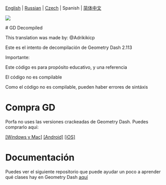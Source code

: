 [English](README.md) | [Russian](README-RU.md) | [Czech](README-CZ.md) | Spanish | [简体中文](README-CN.md)
<p>
<a href="https://discord.gg/GpBrjrebd5"><img src=https://img.shields.io/badge/Discord_Server-3670a0?style=for-the-badge&logo=discord&logoColor=white></a>
</p>
# GD Decompiled

This translation was made by: @Adrikikicp

Este es el intento de decompilación de Geometry Dash 2.113

Importante:

Este código es para propósito educativo, y una referencia

El código no es compilable

Como el código no es compilable, pueden haber errores de sintáxis


# Compra GD

Porfa no uses las versiones crackeadas de Geometry Dash. Puedes comprarlo aquí:

[[Windows y Mac]](https://store.steampowered.com/app/322170/Geometry_Dash/)
[[Android]](https://play.google.com/store/apps/details?id=com.robtopx.geometryjump)
[[iOS]](https://apps.apple.com/us/app/geometry-dash/id625334537)



# Documentación

Puedes ver el siguiente repositorio que puede ayudar un poco a aprender qué clases hay en Geometry Dash 
[aquí](https://github.com/Wyliemaster/gd.docs)
